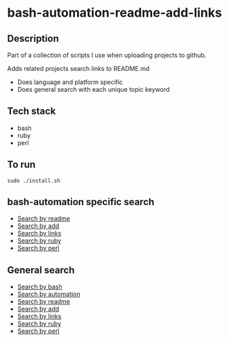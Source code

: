 # bash-automation-readme-add-links

## Description
Part of a collection of scripts I use
when uploading projects to github.

Adds related projects search links to README.md
- Does language and platform specific
- Does general search with each unique topic keyword

## Tech stack
- bash
- ruby
- perl

## To run
`sudo ./install.sh`

## bash-automation specific search
- [Search by readme](https://github.com/bearddan2000?tab=repositories&q=bash-automation-readme&type=&language=&sort=)
- [Search by add](https://github.com/bearddan2000?tab=repositories&q=bash-automation-add&type=&language=&sort=)
- [Search by links](https://github.com/bearddan2000?tab=repositories&q=bash-automation-links&type=&language=&sort=)
- [Search by ruby](https://github.com/bearddan2000?tab=repositories&q=bash-automation-ruby&type=&language=&sort=)
- [Search by perl](https://github.com/bearddan2000?tab=repositories&q=bash-automation-perl&type=&language=&sort=)

## General search
- [Search by bash](https://github.com/bearddan2000?tab=repositories&q=bash&type=&language=&sort=)
- [Search by automation](https://github.com/bearddan2000?tab=repositories&q=automation&type=&language=&sort=)
- [Search by readme](https://github.com/bearddan2000?tab=repositories&q=readme&type=&language=&sort=)
- [Search by add](https://github.com/bearddan2000?tab=repositories&q=add&type=&language=&sort=)
- [Search by links](https://github.com/bearddan2000?tab=repositories&q=links&type=&language=&sort=)
- [Search by ruby](https://github.com/bearddan2000?tab=repositories&q=ruby&type=&language=&sort=)
- [Search by perl](https://github.com/bearddan2000?tab=repositories&q=perl&type=&language=&sort=)

